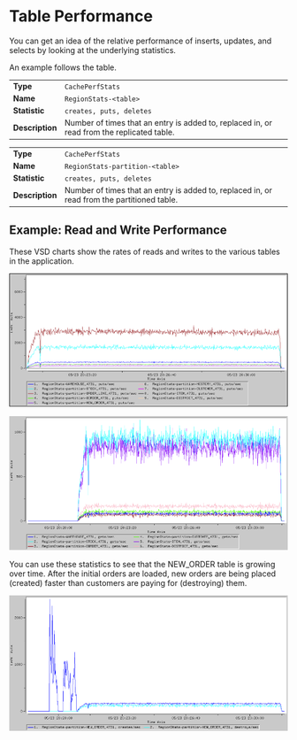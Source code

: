 #  Table Performance

You can get an idea of the relative performance of inserts, updates, and selects by looking at the underlying statistics.

An example follows the table.

|                 |                                                                                            |
|-----------------|--------------------------------------------------------------------------------------------|
| **Type**        | `CachePerfStats`                                        |
| **Name**        | `RegionStats-<table> `                            |
| **Statistic**   | `creates, puts, deletes`                                |
| **Description** | Number of times that an entry is added to, replaced in, or read from the replicated table. |

|                 |                                                                                             |
|-----------------|---------------------------------------------------------------------------------------------|
| **Type**        | `CachePerfStats`                                         |
| **Name**        | `RegionStats-partition-<table> `                   |
| **Statistic**   | `creates, puts, deletes`                                 |
| **Description** | Number of times that an entry is added to, replaced in, or read from the partitioned table. |

<a id="example-readwrite"></a>
## Example: Read and Write Performance

These VSD charts show the rates of reads and writes to the various tables in the application.

![](../Images/vsd/vsd_tables.png)

![](../Images/vsd/vsd_tables_2.png)

You can use these statistics to see that the NEW\_ORDER table is growing over time. After the initial orders are loaded, new orders are being placed (created) faster than customers are paying for (destroying) them.

![](../Images/vsd/vsd_tables_3.png)


